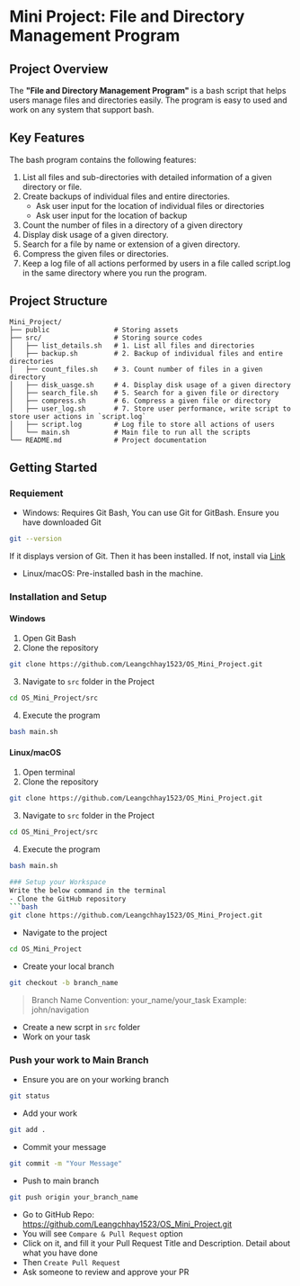 # Mini Project: File and Directory Management Program
## Project Overview
The **"File and Directory Management Program"** is a bash script that helps users manage files and directories easily. The program is easy to used and work on any system that support bash.

## Key Features
The bash program contains the following features:
1. List all files and sub-directories with detailed information of a given directory or file.
2. Create backups of individual files and entire directories.
   - Ask user input for the location of individual files or directories
   - Ask user input for the location of backup
3. Count the number of files in a directory of a given directory
4. Display disk usage of a given directory.
5. Search for a file by name or extension of a given directory.
6. Compress the given files or directories.
7. Keep a log file of all actions performed by users in a file called script.log in the same directory where you run the program.

## Project Structure
```
Mini_Project/
├── public                # Storing assets
├── src/                  # Storing source codes
│   ├── list_details.sh   # 1. List all files and directories
│   ├── backup.sh         # 2. Backup of individual files and entire directories
│   ├── count_files.sh    # 3. Count number of files in a given directory
│   ├── disk_uasge.sh     # 4. Display disk usage of a given directory
│   ├── search_file.sh    # 5. Search for a given file or directory
│   ├── compress.sh       # 6. Compress a given file or directory
│   ├── user_log.sh       # 7. Store user performance, write script to store user actions in `script.log`
│   ├── script.log        # Log file to store all actions of users
│   └── main.sh           # Main file to run all the scripts
└── README.md             # Project documentation
```

## Getting Started
### Requiement
- Windows: Requires Git Bash, You can use Git for GitBash. Ensure you have downloaded Git
```bash
git --version
```
If it displays version of Git. Then it has been installed. If not, install via [Link](https://git-scm.com/)
- Linux/macOS: Pre-installed bash in the machine.
### Installation and Setup
#### Windows 
1. Open Git Bash
2. Clone the repository
```bash
git clone https://github.com/Leangchhay1523/OS_Mini_Project.git
```
3. Navigate to `src` folder in the Project
```bash
cd OS_Mini_Project/src
```
4. Execute the program
```bash
bash main.sh
```
#### Linux/macOS
1. Open terminal
2. Clone the repository
```bash
git clone https://github.com/Leangchhay1523/OS_Mini_Project.git
```
3. Navigate to `src` folder in the Project
```bash
cd OS_Mini_Project/src
```
4. Execute the program
```bash
bash main.sh

### Setup your Workspace
Write the below command in the terminal
- Clone the GitHub repository
```bash
git clone https://github.com/Leangchhay1523/OS_Mini_Project.git
```
- Navigate to the project
```bash
cd OS_Mini_Project
```
- Create your local branch
```bash
git checkout -b branch_name
```
> Branch Name Convention: your_name/your_task
> Example: john/navigation
- Create a new scrpt in ``src`` folder
- Work on your task
  
### Push your work to Main Branch
- Ensure you are on your working branch
```bash
git status
```
- Add your work
```bash
git add .
```
- Commit your message
```bash
git commit -m "Your Message"
```
- Push to main branch
```bash
git push origin your_branch_name
```
- Go to GitHub Repo: https://github.com/Leangchhay1523/OS_Mini_Project.git
- You will see `Compare & Pull Request` option
- Click on it, and fill it your Pull Request Title and Description. Detail about what you have done
- Then `Create Pull Request`
- Ask someone to review and approve your PR